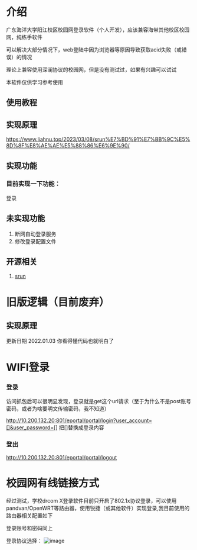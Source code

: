 # 介绍
广东海洋大学阳江校区校园网登录软件（个人开发），应该兼容海带其他校区校园网，纯练手软件

可以解决大部分情况下，web登陆中因为浏览器等原因导致获取acid失败（或错误）的情况

理论上兼容使用深澜协议的校园网，但是没有测试过，如果有兴趣可以试试

本软件仅供学习参考使用

## 使用教程



## 实现原理

https://www.liahnu.top/2023/03/08/srun%E7%BD%91%E7%BB%9C%E5%8D%8F%E8%AE%AE%E5%88%86%E6%9E%90/

## 实现功能
### 目前实现一下功能：
登录

## 未实现功能
1. 断网自动登录服务
2. 修改登录配置文件


## 开源相关
1. [srun](https://github.com/zu1k/srun)



# 旧版逻辑（目前废弃）
## 实现原理
更新日期 2022.01.03
你看得懂代码也就明白了

# WIFI登录

### 登录
访问抓包后可以很明显发现，登录就是get这个url请求（至于为什么不是post账号密码，或者为啥要明文传输密码，我不知道）

http://10.200.132.20:801/eportal/portal/login?user_account=[]&user_password=[]
把[]替换成登录内容



### 登出
http://10.200.132.20:801/eportal/portal/logout

# 校园网有线链接方式

经过测试，学校drcom X登录软件目前只开启了802.1x协议登录，可以使用pandvan/OpenWRT等路由器，使用锐捷（或其他软件）实现登录,我目前使用的路由器相关配置如下

登录账号和密码同上

登录协议选择：
![image](https://user-images.githubusercontent.com/49276659/193325371-1c9f8877-50fb-46cb-9cab-e5eca6d94352.png)








